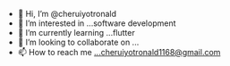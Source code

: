 - 👋 Hi, I’m @cheruiyotronald
- 👀 I’m interested in ...software development
- 🌱 I’m currently learning ...flutter
- 💞️ I’m looking to collaborate on ...
- 📫 How to reach me ...cheruiyotronald1168@gmail.com

<!---
cheruiyotronald/cheruiyotronald is a ✨ special ✨ repository because its `README.md` (this file) appears on your GitHub profile.
You can click the Preview link to take a look at your changes.
--->

